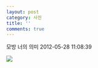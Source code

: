 ```yaml
---
layout: post
category: 사진
title: ''
comments: true
---
```

모방 너의 의미
2012-05-28 11:08:39


  

![][link0]

  


[link0]:https://t1.daumcdn.net/cfile/tistory/137BBA4B4FC2DE241A

